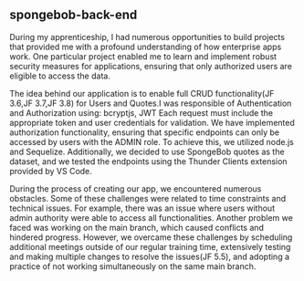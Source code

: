 ## spongebob-back-end

During my apprenticeship, I had numerous opportunities to build projects that provided me with a profound understanding of how enterprise apps work. One particular project enabled me to learn and implement robust security measures for applications, ensuring that only authorized users are eligible to access the data.

The idea behind our application is to enable full CRUD functionality(JF 3.6,JF 3.7,JF 3.8) for Users and Quotes.I was responsible of Authentication and Authorization using: bcryptjs, JWT Each request must include the appropriate token and user credentials for validation. We have implemented authorization functionality, ensuring that specific endpoints can only be accessed by users with the ADMIN role. To achieve this, we utilized node.js and Sequelize. Additionally, we decided to use SpongeBob quotes as the dataset, and we tested the endpoints using the Thunder Clients extension provided by VS Code.

During the process of creating our app, we encountered numerous obstacles. Some of these challenges were related to time constraints and technical issues. For example, there was an issue where users without admin authority were able to access all functionalities. Another problem we faced was working on the main branch, which caused conflicts and hindered progress. However, we overcame these challenges by scheduling additional meetings outside of our regular training time, extensively testing and making multiple changes to resolve the issues(JF 5.5), and adopting a practice of not working simultaneously on the same main branch.